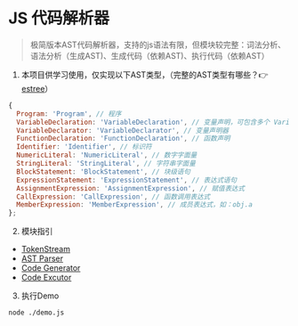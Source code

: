# JS 代码解析器
> 极简版本AST代码解析器，支持的js语法有限，但模块较完整：词法分析、语法分析（生成AST)、生成代码（依赖AST)、执行代码（依赖AST）

1. 本项目供学习使用，仅实现以下AST类型，（完整的AST类型有哪些？👉 [estree](https://github.com/estree/estree)）
```javascript
{
  Program: 'Program', // 程序
  VariableDeclaration: 'VariableDeclaration', // 变量声明，可包含多个 VariableDeclarator，如：var a,b;
  VariableDeclarator: 'VariableDeclarator', // 变量声明器
  FunctionDeclaration: 'FunctionDeclaration', // 函数声明
  Identifier: 'Identifier', // 标识符
  NumericLiteral: 'NumericLiteral', // 数字字面量
  StringLiteral: 'StringLiteral', // 字符串字面量
  BlockStatement: 'BlockStatement', // 块级语句
  ExpressionStatement: 'ExpressionStatement', // 表达式语句
  AssignmentExpression: 'AssignmentExpression', // 赋值表达式
  CallExpression: 'CallExpression', // 函数调用表达式
  MemberExpression: 'MemberExpression', // 成员表达式，如：obj.a
};
```
2. 模块指引
- [TokenStream](./ast/token-stream.js)
- [AST Parser](./ast/ast-parser.js)
- [Code Generator](./process-ast/generator.js)
- [Code Excutor](./process-ast/executor.js)

3. 执行Demo
```
node ./demo.js
```